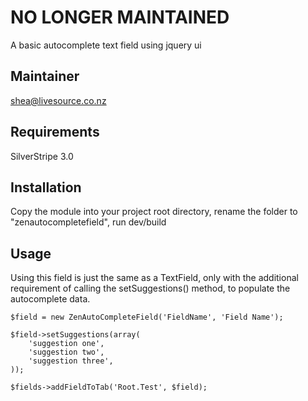 NO LONGER MAINTAINED
=================================

A basic autocomplete text field using jquery ui

Maintainer
------------

shea@livesource.co.nz

Requirements
------------

SilverStripe 3.0

Installation
-------------

Copy the module into your project root directory, rename the folder to "zenautocompletefield", run dev/build

Usage
-------------

Using this field is just the same as a TextField, only with the additional requirement of calling the setSuggestions() method, to populate the autocomplete data.

	$field = new ZenAutoCompleteField('FieldName', 'Field Name');

	$field->setSuggestions(array(
		'suggestion one',
		'suggestion two',
		'suggestion three',
	));

	$fields->addFieldToTab('Root.Test', $field);

